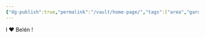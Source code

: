 ```yaml
---
{"dg-publish":true,"permalink":"/vault/home-page/","tags":["area","gardenEntry"],"created":"2024-12-21","updated":"2024-12-21"}
---
```


I ❤️ Belén !